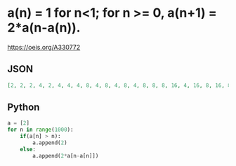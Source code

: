 # a\(n\) \= 1 for n<1; for n \>\= 0, a\(n\+1\) \= 2\*a\(n\-a\(n\)\)\.
https://oeis.org/A330772
## JSON
```JSON
[2, 2, 2, 4, 2, 4, 4, 4, 8, 4, 8, 4, 8, 4, 8, 8, 8, 16, 4, 16, 8, 16, 8, 16, 8, 16, 8, 8, 32, 2, 16, 16, 16, 16, 32, 4, 32, 4, 32, 8, 32, 16, 32, 16, 16, 64, 2, 32, 16, 32, 32, 8, 32, 16, 8, 4, 16, 64, 2, 32, 16, 32, 4, 4, 64, 4, 64, 4, 8, 32, 8, 8, 8, 128]
```
## Python
```Python
a = [2]
for n in range(1000):
    if(a[n] > n):
        a.append(2)
    else:
        a.append(2*a[n-a[n]])
```
